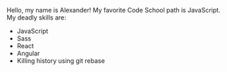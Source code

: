 Hello, my name is Alexander!
My favorite Code School path is JavaScript.
My deadly skills are:
* JavaScript
* Sass
* React
* Angular
* Killing history using git rebase